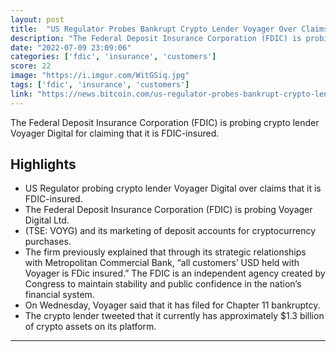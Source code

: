```yaml
---
layout: post
title:  "US Regulator Probes Bankrupt Crypto Lender Voyager Over Claims of FDIC Insurance"
description: "The Federal Deposit Insurance Corporation (FDIC) is probing crypto lender Voyager Digital for claiming that it is FDIC-insured."
date: "2022-07-09 23:09:06"
categories: ['fdic', 'insurance', 'customers']
score: 22
image: "https://i.imgur.com/WitGSiq.jpg"
tags: ['fdic', 'insurance', 'customers']
link: "https://news.bitcoin.com/us-regulator-probes-bankrupt-crypto-lender-voyager-over-claims-of-fdic-insurance/"
---
```


The Federal Deposit Insurance Corporation (FDIC) is probing crypto lender Voyager Digital for claiming that it is FDIC-insured.

## Highlights

- US Regulator probing crypto lender Voyager Digital over claims that it is FDIC-insured.
- The Federal Deposit Insurance Corporation (FDIC) is probing Voyager Digital Ltd.
- (TSE: VOYG) and its marketing of deposit accounts for cryptocurrency purchases.
- The firm previously explained that through its strategic relationships with Metropolitan Commercial Bank, “all customers’ USD held with Voyager is FDic insured.” The FDIC is an independent agency created by Congress to maintain stability and public confidence in the nation’s financial system.
- On Wednesday, Voyager said that it has filed for Chapter 11 bankruptcy.
- The crypto lender tweeted that it currently has approximately $1.3 billion of crypto assets on its platform.

---

